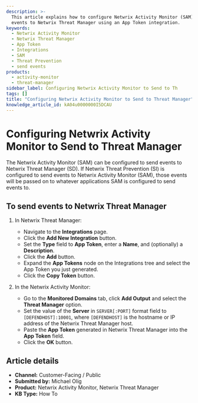 ```yaml
---
description: >-
  This article explains how to configure Netwrix Activity Monitor (SAM) to send
  events to Netwrix Threat Manager using an App Token integration.
keywords:
  - Netwrix Activity Monitor
  - Netwrix Threat Manager
  - App Token
  - Integrations
  - SAM
  - Threat Prevention
  - send events
products:
  - activity-monitor
  - threat-manager
sidebar_label: Configuring Netwrix Activity Monitor to Send to Th
tags: []
title: "Configuring Netwrix Activity Monitor to Send to Threat Manager"
knowledge_article_id: kA04u0000000I5DCAU
---
```


# Configuring Netwrix Activity Monitor to Send to Threat Manager

The Netwrix Activity Monitor (SAM) can be configured to send events to Netwrix Threat Manager (SD). If Netwrix Threat Prevention (SI) is configured to send events to Netwrix Activity Monitor (SAM), those events will be passed on to whatever applications SAM is configured to send events to.

## To send events to Netwrix Threat Manager

1. In Netwrix Threat Manager:
   - Navigate to the **Integrations** page.
   - Click the **Add New Integration** button.
   - Set the **Type** field to **App Token**, enter a **Name**, and (optionally) a **Description**.
   - Click the **Add** button.
   - Expand the **App Tokens** node on the Integrations tree and select the App Token you just generated.
   - Click the **Copy Token** button.

2. In the Netwrix Activity Monitor:
   - Go to the **Monitored Domains** tab, click **Add Output** and select the **Threat Manager** option.
   - Set the value of the **Server** in `SERVER[:PORT]` format field to `[DEFENDHOST]:10001`, where `[DEFENDHOST]` is the hostname or IP address of the Netwrix Threat Manager host.
   - Paste the **App Token** generated in Netwrix Threat Manager into the **App Token** field.
   - Click the **OK** button.

## Article details

- **Channel:** Customer-Facing / Public
- **Submitted by:** Michael Olig
- **Product:** Netwrix Activity Monitor, Netwrix Threat Manager
- **KB Type:** How To
